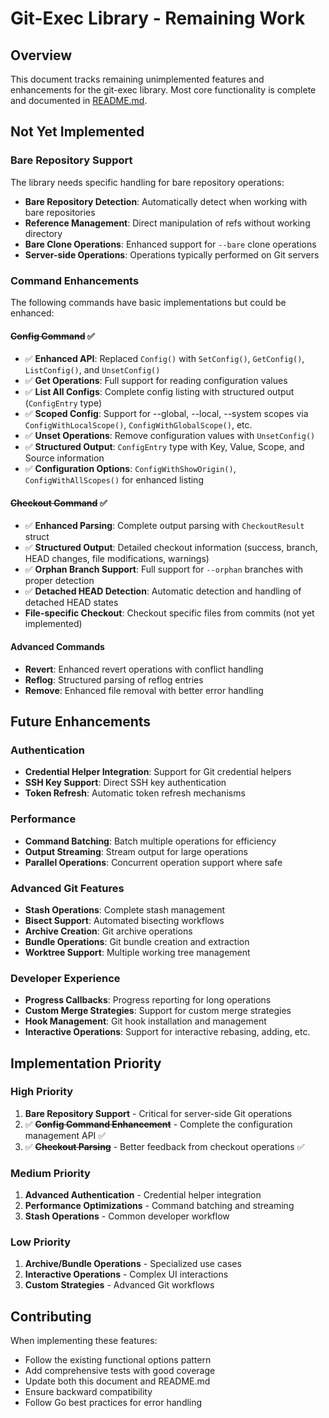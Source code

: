 # Git-Exec Library - Remaining Work

## Overview

This document tracks remaining unimplemented features and enhancements for the git-exec library. Most core functionality is complete and documented in [README.md](README.md).

## Not Yet Implemented

### Bare Repository Support

The library needs specific handling for bare repository operations:

- **Bare Repository Detection**: Automatically detect when working with bare repositories
- **Reference Management**: Direct manipulation of refs without working directory
- **Bare Clone Operations**: Enhanced support for `--bare` clone operations
- **Server-side Operations**: Operations typically performed on Git servers

### Command Enhancements

The following commands have basic implementations but could be enhanced:

#### ~~Config Command~~ ✅
- ✅ **Enhanced API**: Replaced `Config()` with `SetConfig()`, `GetConfig()`, `ListConfig()`, and `UnsetConfig()`
- ✅ **Get Operations**: Full support for reading configuration values
- ✅ **List All Configs**: Complete config listing with structured output (`ConfigEntry` type)
- ✅ **Scoped Config**: Support for --global, --local, --system scopes via `ConfigWithLocalScope()`, `ConfigWithGlobalScope()`, etc.
- ✅ **Unset Operations**: Remove configuration values with `UnsetConfig()`
- ✅ **Structured Output**: `ConfigEntry` type with Key, Value, Scope, and Source information
- ✅ **Configuration Options**: `ConfigWithShowOrigin()`, `ConfigWithAllScopes()` for enhanced listing

#### ~~Checkout Command~~ ✅  
- ✅ **Enhanced Parsing**: Complete output parsing with `CheckoutResult` struct
- ✅ **Structured Output**: Detailed checkout information (success, branch, HEAD changes, file modifications, warnings)
- ✅ **Orphan Branch Support**: Full support for `--orphan` branches with proper detection
- ✅ **Detached HEAD Detection**: Automatic detection and handling of detached HEAD states
- **File-specific Checkout**: Checkout specific files from commits (not yet implemented)

#### Advanced Commands
- **Revert**: Enhanced revert operations with conflict handling
- **Reflog**: Structured parsing of reflog entries
- **Remove**: Enhanced file removal with better error handling

## Future Enhancements

### Authentication
- **Credential Helper Integration**: Support for Git credential helpers
- **SSH Key Support**: Direct SSH key authentication
- **Token Refresh**: Automatic token refresh mechanisms

### Performance
- **Command Batching**: Batch multiple operations for efficiency
- **Output Streaming**: Stream output for large operations
- **Parallel Operations**: Concurrent operation support where safe

### Advanced Git Features
- **Stash Operations**: Complete stash management
- **Bisect Support**: Automated bisecting workflows
- **Archive Creation**: Git archive operations
- **Bundle Operations**: Git bundle creation and extraction
- **Worktree Support**: Multiple working tree management

### Developer Experience
- **Progress Callbacks**: Progress reporting for long operations
- **Custom Merge Strategies**: Support for custom merge strategies
- **Hook Management**: Git hook installation and management
- **Interactive Operations**: Support for interactive rebasing, adding, etc.

## Implementation Priority

### High Priority
1. **Bare Repository Support** - Critical for server-side Git operations
2. ✅ ~~**Config Command Enhancement**~~ - Complete the configuration management API ✅
3. ✅ ~~**Checkout Parsing**~~ - Better feedback from checkout operations ✅

### Medium Priority
1. **Advanced Authentication** - Credential helper integration
2. **Performance Optimizations** - Command batching and streaming
3. **Stash Operations** - Common developer workflow

### Low Priority
1. **Archive/Bundle Operations** - Specialized use cases
2. **Interactive Operations** - Complex UI interactions
3. **Custom Strategies** - Advanced Git workflows

## Contributing

When implementing these features:
- Follow the existing functional options pattern
- Add comprehensive tests with good coverage
- Update both this document and README.md
- Ensure backward compatibility
- Follow Go best practices for error handling